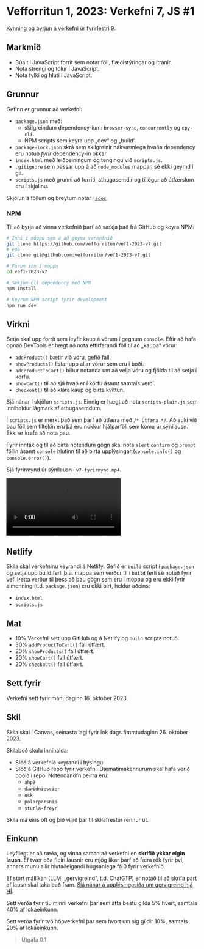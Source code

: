 # Vefforritun 1, 2023: Verkefni 7, JS #1

[Kynning og byrjun á verkefni úr fyrirlestri 9](https://youtu.be/95g4uylHkyQ).

## Markmið

- Búa til JavaScript forrit sem notar föll, flæðistýringar og ítranir.
- Nota strengi og tölur í JavaScript.
- Nota fylki og hluti í JavaScript.

## Grunnur

Gefinn er grunnur að verkefni:

- `package.json` með:
  - skilgreindum dependency-ium: `browser-sync`, `concurrently` og `cpy-cli`.
  - NPM scripts sem keyra upp „dev“ og „build“.
- `package-lock.json` skrá sem skilgreinir nákvæmlega hvaða dependency eru notuð _fyrir_ dependency-in okkar
- `index.html` með leiðbeiningum og tengingu við `scripts.js`.
- `.gitignore` sem passar upp á að `node_modules` mappan sé ekki geymd í git.
- `scripts.js` með grunni að forriti, athugasemdir og tillögur að útfærslum eru í skjalinu.

Skjölun á föllum og breytum notar [`jsdoc`](https://jsdoc.app/).

### NPM

Til að byrja að vinna verkefnið þarf að sækja það frá GitHub og keyra NPM:

```bash
# Inni í möppu sem á að geyma verkefnið
git clone https://github.com/vefforritun/vef1-2023-v7.git
# eða
git clone git@github.com:vefforritun/vef1-2023-v7.git

# Förum inn í möppu
cd vef1-2023-v7

# Sækjum öll dependency með NPM
npm install

# Keyrum NPM script fyrir development
npm run dev
```

## Virkni

Setja skal upp forrit sem leyfir kaup á vörum í gegnum `console`. Eftir að hafa opnað DevTools er hægt að nota eftirfarandi föll til að „kaupa“ vörur:

- `addProduct()` bætir við vöru, gefið fall.
- `showProducts()` listar upp allar vörur sem eru í boði.
- `addProductToCart()` biður notanda um að velja vöru og fjölda til að setja í körfu.
- `showCart()` til að sjá hvað er í körfu ásamt samtals verði.
- `checkout()` til að klára kaup og birta kvittun.

Sjá nánar í skjölun `scripts.js`. Einnig er hægt að nota `scripts-plain.js` sem inniheldur lágmark af athugasemdum.

Í `scripts.js` er merkt það sem þarf að útfæra með `/* Útfæra */`. Að auki við þau föll sem tiltekin eru þá eru nokkur hjálparföll sem koma úr sýnilausn. Ekki er krafa að nota þau.

Fyrir inntak og til að birta notendum gögn skal nota `alert` `confirm` og `prompt` föllin ásamt `console` hlutinn til að birta upplýsingar (`console.info()` og `console.error()`).

Sjá fyrirmynd úr sýnilausn í `v7-fyrirmynd.mp4`.

![Fyrirmynd](./v7-fyrirmynd.mp4)

## Netlify

Skila skal verkefninu keyrandi á Netlify. Gefið er `build` script í `package.json` og setja upp build ferli þ.a. mappa sem verður til í `build` ferli sé notuð fyrir vef. Þetta verður til þess að þau gögn sem eru i möppu og eru ekki fyrir almenning (t.d. `package.json`) eru ekki birt, heldur aðeins:

- `index.html`
- `scripts.js`

## Mat

- 10% Verkefni sett upp GitHub og á Netlify og `build` scripta notuð.
- 30% `addProductToCart()` fall útfært.
- 20% `showProducts()` fall útfært.
- 20% `showCart()` fall útfært.
- 20% `checkout()` fall útfært.

## Sett fyrir

Verkefni sett fyrir mánudaginn 16. október 2023.

## Skil

Skila skal í Canvas, seinasta lagi fyrir lok dags fimmtudaginn 26. október 2023.

Skilaboð skulu innihalda:

- Slóð á verkefnið keyrandi í hýsingu
- Slóð á GitHub repo fyrir verkefni. Dæmatímakennurum skal hafa verið boðið í repo. Notendanöfn þeirra eru:
  - `ahp9`
  - `dawidniescier`
  - `osk`
  - `polarparsnip`
  - `sturla-freyr`

Skila má eins oft og þið viljið þar til skilafrestur rennur út.

## Einkunn

Leyfilegt er að ræða, og vinna saman að verkefni en **skrifið ykkar eigin lausn**. Ef tvær eða fleiri lausnir eru mjög líkar þarf að færa rök fyrir því, annars munu allir hlutaðeigandi hugsanlega fá 0 fyrir verkefnið.

Ef stórt mállíkan (LLM, „gervigreind“, t.d. ChatGTP) er notað til að skrifa part af lausn skal taka það fram. [Sjá nánar á upplýsingasíða um gervigreind hjá HÍ](https://gervigreind.hi.is/).

Sett verða fyrir tíu minni verkefni þar sem átta bestu gilda 5% hvert, samtals 40% af lokaeinkunn.

Sett verða fyrir tvö hópverkefni þar sem hvort um sig gildir 10%, samtals 20% af lokaeinkunn.

> Útgáfa 0.1